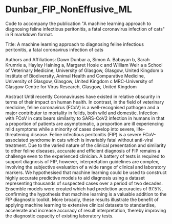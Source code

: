 # Dunbar_FIP_NonEffusive_ML
Code to accompany the publication "A machine learning approach to diagnosing feline infectious peritonitis, a fatal coronavirus infection of cats" in R markdown format.

Title: A machine learning approach to diagnosing feline infectious peritonitis, a fatal coronavirus infection of cats

Authors and Affiliations: Dawn Dunbar a, Simon A. Babayan b, Sarah Krumrie a, Hayley Haining a, Margaret Hosie c and William Weir a a School of Veterinary Medicine, University of Glasgow, Glasgow, United Kingdom b Institute of Biodiversity, Animal Health and Comparative Medicine, University of Glasgow, Glasgow, United Kingdom c MRC-University of Glasgow Centre for Virus Research, Glasgow, United Kingdom

Abstract Until recently Coronaviruses have existed in relative obscurity in terms of their impact on human health. In contrast, in the field of veterinary medicine, feline coronavirus (FCoV) is a well-recognised pathogen and a major contributor to mortality in felids, both wild and domestic. Infection with FCoV in cats bears similarity to SARS-CoV2 infection in humans in that a proportion of patients are asymptomatic, a proportion are ill experiencing mild symptoms while a minority of cases develop into severe, life-threatening disease. Feline infectious peritonitis (FIP) is a severe FCoV-associated syndrome in cats which is invariably fatal without anti-viral treatment. Due to the varied nature of the clinical presentation and similarity to other feline diseases, accurate and efficient diagnosis of FIP remains a challenge even to the experienced clinician. A battery of tests is required to support diagnosis of FIP, however, interpretation guidelines are complex, involving the subjective evaluation of a wide range of clinical and laboratory markers. We hypothesised that machine learning could be used to construct highly accurate predictive models to aid diagnosis using a dataset representing thousands of suspected cases over a period of two decades. Ensemble models were created which had prediction accuracies of 97.5%, confirming the hypothesis that machine learning is a valuable addition to the FIP diagnostic toolkit. More broadly, these results illustrate the benefit of applying machine learning to extensive clinical datasets to standardise, accelerate and increase accuracy of result interpretation, thereby improving the diagnostic capacity of existing laboratory tests.
